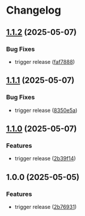 # Changelog

## [1.1.2](https://github.com/pycxxx/transcriber/compare/v1.1.1...v1.1.2) (2025-05-07)


### Bug Fixes

* trigger release ([faf7888](https://github.com/pycxxx/transcriber/commit/faf7888ee8363e50f005aa171aedb4accb6a218a))

## [1.1.1](https://github.com/pycxxx/transcriber/compare/v1.1.0...v1.1.1) (2025-05-07)


### Bug Fixes

* trigger release ([8350e5a](https://github.com/pycxxx/transcriber/commit/8350e5a2ffbe8874b5bd96d6ba701294f4507fdb))

## [1.1.0](https://github.com/pycxxx/transcriber/compare/v1.0.0...v1.1.0) (2025-05-07)


### Features

* trigger release ([2b39f14](https://github.com/pycxxx/transcriber/commit/2b39f14529580a483984d1f2dfbd3ad2ce899452))

## 1.0.0 (2025-05-05)


### Features

* trigger release ([2b76931](https://github.com/pycxxx/transcriber/commit/2b76931a23998e2c77df415c57259a6d1507aa3b))
